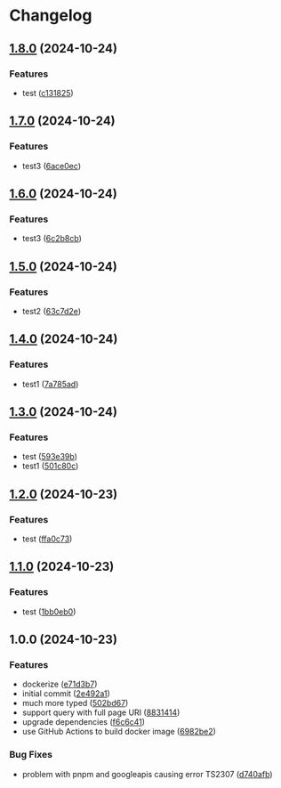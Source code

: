 # Changelog

## [1.8.0](https://github.com/FannWuCircle/google-analytics-hit-counter/compare/v1.7.0...v1.8.0) (2024-10-24)


### Features

* test ([c131825](https://github.com/FannWuCircle/google-analytics-hit-counter/commit/c1318256a1ec1e2b666a39d709fe44a06a4cbded))

## [1.7.0](https://github.com/FannWuCircle/google-analytics-hit-counter/compare/v1.6.0...v1.7.0) (2024-10-24)


### Features

* test3 ([6ace0ec](https://github.com/FannWuCircle/google-analytics-hit-counter/commit/6ace0ec4d4d6ddec39c42f16e606340952fc0a77))

## [1.6.0](https://github.com/FannWuCircle/google-analytics-hit-counter/compare/v1.5.0...v1.6.0) (2024-10-24)


### Features

* test3 ([6c2b8cb](https://github.com/FannWuCircle/google-analytics-hit-counter/commit/6c2b8cbeab2c8aeeffe43c5e16519790fcc09ce4))

## [1.5.0](https://github.com/FannWuCircle/google-analytics-hit-counter/compare/v1.4.0...v1.5.0) (2024-10-24)


### Features

* test2 ([63c7d2e](https://github.com/FannWuCircle/google-analytics-hit-counter/commit/63c7d2e857b432556e0246151c7a18bf66cac298))

## [1.4.0](https://github.com/FannWuCircle/google-analytics-hit-counter/compare/v1.3.0...v1.4.0) (2024-10-24)


### Features

* test1 ([7a785ad](https://github.com/FannWuCircle/google-analytics-hit-counter/commit/7a785ad00dbba58af2fad81c7880912b4fad5f20))

## [1.3.0](https://github.com/FannWuCircle/google-analytics-hit-counter/compare/v1.2.0...v1.3.0) (2024-10-24)


### Features

* test ([593e39b](https://github.com/FannWuCircle/google-analytics-hit-counter/commit/593e39bc61a090b8fecedf385bac5c85aa26445e))
* test1 ([501c80c](https://github.com/FannWuCircle/google-analytics-hit-counter/commit/501c80cc77a4f16324c6e73420dd880cea9f9efa))

## [1.2.0](https://github.com/FannWuCircle/google-analytics-hit-counter/compare/v1.1.0...v1.2.0) (2024-10-23)


### Features

* test ([ffa0c73](https://github.com/FannWuCircle/google-analytics-hit-counter/commit/ffa0c737a957a62cfea806e9d3da9e00dc0c00b1))

## [1.1.0](https://github.com/FannWuCircle/google-analytics-hit-counter/compare/v1.0.0...v1.1.0) (2024-10-23)


### Features

* test ([1bb0eb0](https://github.com/FannWuCircle/google-analytics-hit-counter/commit/1bb0eb079080feaf203d2c512afd39dca1e361bd))

## 1.0.0 (2024-10-23)


### Features

* dockerize ([e71d3b7](https://github.com/FannWuCircle/google-analytics-hit-counter/commit/e71d3b7dc7d6bebf09353c0d055366eb0128f2e9))
* initial commit ([2e492a1](https://github.com/FannWuCircle/google-analytics-hit-counter/commit/2e492a1d0e4f5bd5c605c488ed93dda9ea657a2a))
* much more typed ([502bd67](https://github.com/FannWuCircle/google-analytics-hit-counter/commit/502bd6767e44ced39fa92cdd84efc9aa489e4013))
* support query with full page URI ([8831414](https://github.com/FannWuCircle/google-analytics-hit-counter/commit/8831414f57f62948b44a4ef1c0e9b3473130f69f))
* upgrade dependencies ([f6c6c41](https://github.com/FannWuCircle/google-analytics-hit-counter/commit/f6c6c41916ab45bee6db584f96d6a97045ad4e82))
* use GitHub Actions to build docker image ([6982be2](https://github.com/FannWuCircle/google-analytics-hit-counter/commit/6982be22701987205136286e4200c8cbf37597d5))


### Bug Fixes

* problem with pnpm and googleapis causing error TS2307 ([d740afb](https://github.com/FannWuCircle/google-analytics-hit-counter/commit/d740afbac21db057156bafa94b6026e32ca01961))
